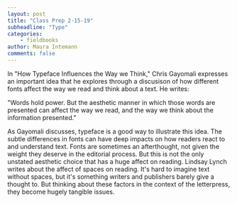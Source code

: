 ```yaml
---
layout: post
title: "Class Prep 2-15-19"
subheadline: "Type"
categories:
    - fieldbooks
author: Maura Intemann
comments: false
---
```


In "How Typeface Influences the Way we Think," Chris Gayomali expresses an important idea that he explores through a discusison of how different fonts affect the way we read and think about a text. He writes:

"Words hold power. But the aesthetic manner in which those words are presented can affect the way we read, and the way we think about the information presented."

As Gayomali discusses, typeface is a good way to illustrate this idea. The subtle differences in fonts can have deep impacts on how readers react to and understand text. Fonts are sometimes an afterthought, not given the weight they deserve in the editorial process. But this is not the only unstated aesthetic choice that has a huge affect on reading. Lindsay Lynch writes about the affect of spaces on reading. It's hard to imagine text without spaces, but it's something writers and publishers barely give a thought to. But thinking about these factors in the context of the letterpress, they become hugely tangible issues.